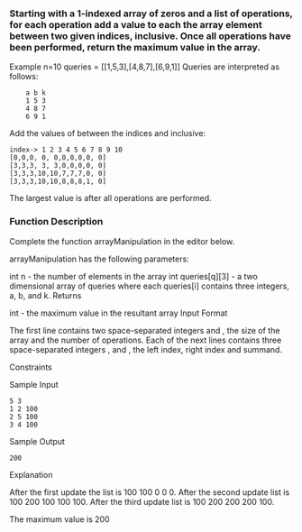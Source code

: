 ### Starting with a 1-indexed array of zeros and a list of operations, for each operation add a value to each the array element between two given indices, inclusive. Once all operations have been performed, return the maximum value in the array.

Example
n=10
queries = [[1,5,3],[4,8,7],[6,9,1]]
Queries are interpreted as follows:

```
    a b k
    1 5 3
    4 8 7
    6 9 1
```

Add the values of between the indices and inclusive:

```
index-> 1 2 3 4 5 6 7 8 9 10
[0,0,0, 0, 0,0,0,0,0, 0]
[3,3,3, 3, 3,0,0,0,0, 0]
[3,3,3,10,10,7,7,7,0, 0]
[3,3,3,10,10,8,8,8,1, 0]
```

The largest value is after all operations are performed.

### Function Description

Complete the function arrayManipulation in the editor below.

arrayManipulation has the following parameters:

int n - the number of elements in the array
int queries[q][3] - a two dimensional array of queries where each queries[i] contains three integers, a, b, and k.
Returns

int - the maximum value in the resultant array
Input Format

The first line contains two space-separated integers and , the size of the array and the number of operations.
Each of the next lines contains three space-separated integers , and , the left index, right index and summand.

Constraints

Sample Input

```
5 3
1 2 100
2 5 100
3 4 100
```

Sample Output

```
200
```

Explanation

After the first update the list is 100 100 0 0 0.
After the second update list is 100 200 100 100 100.
After the third update list is 100 200 200 200 100.

The maximum value is 200
